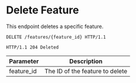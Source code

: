 # Delete Feature

This endpoint deletes a specific feature.

```http
DELETE /features/{feature_id} HTTP/1.1
```

```http
HTTP/1.1 204 Deleted
```

Parameter | Description
--------- | -----------
feature_id | The ID of the feature to delete
